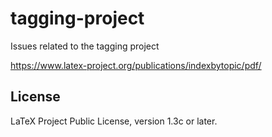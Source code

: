 # tagging-project

Issues related to the tagging project

<https://www.latex-project.org/publications/indexbytopic/pdf/>


## License

LaTeX Project Public License, version 1.3c or later.
